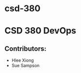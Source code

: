 # csd-380


<h1>CSD 380 DevOps </h1>

<h2>Contributors:</h2>
<ul>
	<li>Hlee Xiong</li>
	<li>Sue Sampson</li>
</ul>
